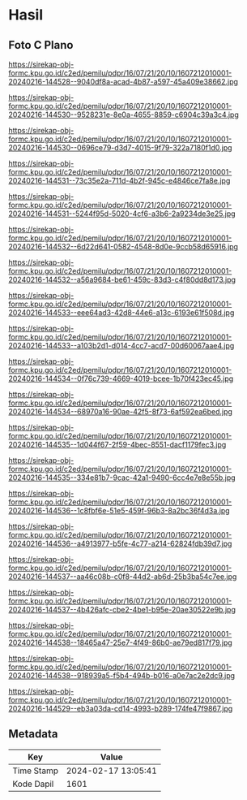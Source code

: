 # Hasil

## Foto C Plano

https://sirekap-obj-formc.kpu.go.id/c2ed/pemilu/pdpr/16/07/21/20/10/1607212010001-20240216-144528--9040df8a-acad-4b87-a597-45a409e38662.jpg

https://sirekap-obj-formc.kpu.go.id/c2ed/pemilu/pdpr/16/07/21/20/10/1607212010001-20240216-144530--9528231e-8e0a-4655-8859-c6904c39a3c4.jpg

https://sirekap-obj-formc.kpu.go.id/c2ed/pemilu/pdpr/16/07/21/20/10/1607212010001-20240216-144530--0696ce79-d3d7-4015-9f79-322a7180f1d0.jpg

https://sirekap-obj-formc.kpu.go.id/c2ed/pemilu/pdpr/16/07/21/20/10/1607212010001-20240216-144531--73c35e2a-711d-4b2f-945c-e4846ce7fa8e.jpg

https://sirekap-obj-formc.kpu.go.id/c2ed/pemilu/pdpr/16/07/21/20/10/1607212010001-20240216-144531--5244f95d-5020-4cf6-a3b6-2a9234de3e25.jpg

https://sirekap-obj-formc.kpu.go.id/c2ed/pemilu/pdpr/16/07/21/20/10/1607212010001-20240216-144532--6d22d641-0582-4548-8d0e-9ccb58d65916.jpg

https://sirekap-obj-formc.kpu.go.id/c2ed/pemilu/pdpr/16/07/21/20/10/1607212010001-20240216-144532--a56a9684-be61-459c-83d3-c4f80dd8d173.jpg

https://sirekap-obj-formc.kpu.go.id/c2ed/pemilu/pdpr/16/07/21/20/10/1607212010001-20240216-144533--eee64ad3-42d8-44e6-a13c-6193e61f508d.jpg

https://sirekap-obj-formc.kpu.go.id/c2ed/pemilu/pdpr/16/07/21/20/10/1607212010001-20240216-144533--a103b2d1-d014-4cc7-acd7-00d60067aae4.jpg

https://sirekap-obj-formc.kpu.go.id/c2ed/pemilu/pdpr/16/07/21/20/10/1607212010001-20240216-144534--0f76c739-4669-4019-bcee-1b70f423ec45.jpg

https://sirekap-obj-formc.kpu.go.id/c2ed/pemilu/pdpr/16/07/21/20/10/1607212010001-20240216-144534--68970a16-90ae-42f5-8f73-6af592ea6bed.jpg

https://sirekap-obj-formc.kpu.go.id/c2ed/pemilu/pdpr/16/07/21/20/10/1607212010001-20240216-144535--1d044f67-2f59-4bec-8551-dacf1179fec3.jpg

https://sirekap-obj-formc.kpu.go.id/c2ed/pemilu/pdpr/16/07/21/20/10/1607212010001-20240216-144535--334e81b7-9cac-42a1-9490-6cc4e7e8e55b.jpg

https://sirekap-obj-formc.kpu.go.id/c2ed/pemilu/pdpr/16/07/21/20/10/1607212010001-20240216-144536--1c8fbf6e-51e5-459f-96b3-8a2bc36f4d3a.jpg

https://sirekap-obj-formc.kpu.go.id/c2ed/pemilu/pdpr/16/07/21/20/10/1607212010001-20240216-144536--a4913977-b5fe-4c77-a214-62824fdb39d7.jpg

https://sirekap-obj-formc.kpu.go.id/c2ed/pemilu/pdpr/16/07/21/20/10/1607212010001-20240216-144537--aa46c08b-c0f8-44d2-ab6d-25b3ba54c7ee.jpg

https://sirekap-obj-formc.kpu.go.id/c2ed/pemilu/pdpr/16/07/21/20/10/1607212010001-20240216-144537--4b426afc-cbe2-4be1-b95e-20ae30522e9b.jpg

https://sirekap-obj-formc.kpu.go.id/c2ed/pemilu/pdpr/16/07/21/20/10/1607212010001-20240216-144538--18465a47-25e7-4f49-86b0-ae79ed817f79.jpg

https://sirekap-obj-formc.kpu.go.id/c2ed/pemilu/pdpr/16/07/21/20/10/1607212010001-20240216-144538--918939a5-f5b4-494b-b016-a0e7ac2e2dc9.jpg

https://sirekap-obj-formc.kpu.go.id/c2ed/pemilu/pdpr/16/07/21/20/10/1607212010001-20240216-144529--eb3a03da-cd14-4993-b289-174fe47f9867.jpg


## Metadata

| Key        | Value               |
| ---------- | ------------------- |
| Time Stamp | 2024-02-17 13:05:41 |
| Kode Dapil | 1601                |



